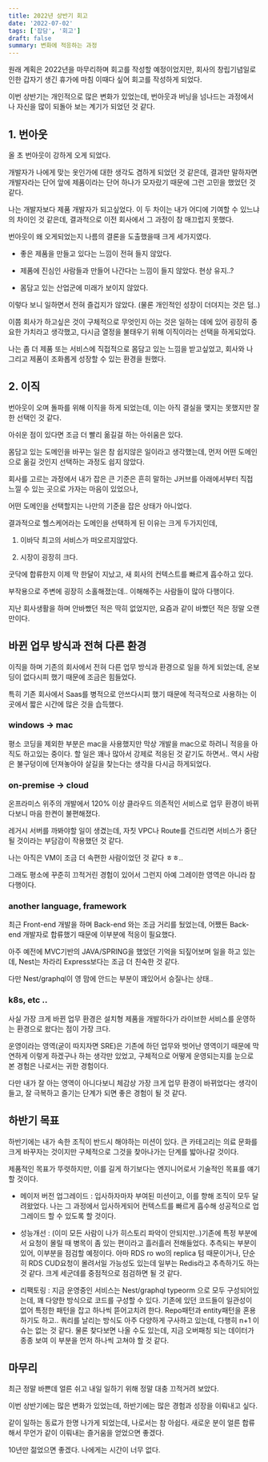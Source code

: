 ```yaml
---
title: 2022년 상반기 회고
date: '2022-07-02'
tags: ['잡담', '회고']
draft: false
summary: 변화에 적응하는 과정
---
```


원래 계획은 2022년을 마무리하며 회고를 작성할 예정이었지만, 회사의 창립기념일로 인한 갑자기 생긴 휴가에 마침 이때다 싶어 회고를 작성하게 되었다.

이번 상반기는 개인적으로 많은 변화가 있었는데, 번아웃과 버닝을 넘나드는 과정에서 나 자신을 많이 되돌아 보는 계기가 되었던 것 같다.

## 1. 번아웃

올 초 번아웃이 강하게 오게 되었다.

개발자가 나에게 맞는 옷인가에 대한 생각도 겸하게 되었던 것 같은데, 결과만 말하자면 개발자라는 단어 앞에 제품이라는 단어 하나가 모자랐기 때문에 그런 고민을 했었던 것 같다.

나는 개발자보다 제품 개발자가 되고싶었다. 이 두 차이는 내가 어디에 기여할 수 있느냐의 차이인 것 같은데, 결과적으로 이전 회사에서 그 과정이 참 매끄럽지 못했다.

번아웃이 왜 오게되었는지 나름의 결론을 도출했을때 크게 세가지였다.

- 좋은 제품을 만들고 있다는 느낌이 전혀 들지 않았다.

- 제품에 진심인 사람들과 만들어 나간다는 느낌이 들지 않았다. 현상 유지..?

- 몸담고 있는 산업군에 미래가 보이지 않았다.

이렇다 보니 일하면서 전혀 즐겁지가 않았다. (물론 개인적인 성장이 더뎌지는 것은 덤..)

이쯤 회사가 하고싶은 것이 구체적으로 무엇인지 아는 것은 일하는 데에 있어 굉장히 중요한 가치라고 생각했고, 다시금 열정을 불태우기 위해 이직이라는 선택을 하게되었다.

나는 좀 더 제품 또는 서비스에 직접적으로 몸담고 있는 느낌을 받고싶었고, 회사와 나 그리고 제품이 조화롭게 성장할 수 있는 환경을 원했다.

## 2. 이직

번아웃이 오며 돌파를 위해 이직을 하게 되었는데, 이는 아직 결실을 맺지는 못했지만 잘한 선택인 것 같다.

아쉬운 점이 있다면 조금 더 빨리 옮길걸 하는 아쉬움은 있다.

몸담고 있는 도메인을 바꾸는 일은 참 쉽지않은 일이라고 생각했는데, 먼저 어떤 도메인으로 옮길 것인지 선택하는 과정도 쉽지 않았다.

회사를 고르는 과정에서 내가 잡은 큰 기준은 흔히 말하는 J커브를 아래에서부터 직접 느낄 수 있는 곳으로 가자는 마음이 있었으나,

어떤 도메인을 선택할지는 나만의 기준을 잡은 상태가 아니었다.

결과적으로 헬스케어라는 도메인을 선택하게 된 이유는 크게 두가지인데,

1. 이바닥 최고의 서비스가 떠오르지않았다.

2. 시장이 굉장히 크다.

굿닥에 합류한지 이제 막 한달이 지났고, 새 회사의 컨텍스트를 빠르게 흡수하고 있다.

부작용으로 주변에 굉장히 소홀해졌는데.. 이해해주는 사람들이 많아 다행이다.

지난 회사생활을 하며 안바빴던 적은 딱히 없었지만, 요즘과 같이 바빴던 적은 정말 오랜만이다.

## 바뀐 업무 방식과 전혀 다른 환경

이직을 하며 기존의 회사에서 전혀 다른 업무 방식과 환경으로 일을 하게 되었는데, 온보딩이 없다시피 했기 때문에 조금은 힘들었다.

특히 기존 회사에서 Saas를 병적으로 안쓰다시피 했기 때문에 적극적으로 사용하는 이곳에서 짧은 시간에 많은 것을 습득했다.

### windows -> mac

평소 코딩을 제외한 부분은 mac을 사용했지만 막상 개발을 mac으로 하려니 적응을 아직도 하고있는 중이다. 할 일은 꽤나 많아서 강제로 적응된 것 같기도 하면서.. 역시 사람은 불구덩이에 던져놓아야 살길을 찾는다는 생각을 다시금 하게되었다.

### on-premise -> cloud

온프라미스 위주의 개발에서 120% 이상 클라우드 의존적인 서비스로 업무 환경이 바뀌다보니 마음 한켠이 불편해졌다.

레거시 서버를 까봐야할 일이 생겼는데, 자칫 VPC나 Route를 건드리면 서비스가 중단될 것이라는 부담감이 작용했던 것 같다.

나는 아직은 VM이 조금 더 속편한 사람이었던 것 같다 ㅎㅎ..

그래도 평소에 꾸준히 끄적거린 경험이 있어서 그런지 아예 그레이한 영역은 아니라 참 다행이다.

### another language, framework

최근 Front-end 개발을 하며 Back-end 와는 조금 거리를 뒀었는데, 어쨌든 Back-end 개발자로 합류했기 때문에 이부분에 적응이 필요했다.

아주 예전에 MVC기반의 JAVA/SPRING을 했었던 기억을 되짚어보며 일을 하고 있는데, Nest는 차라리 Express보다는 조금 더 친숙한 것 같다.

다만 Nest/graphql이 영 맘에 안드는 부분이 꽤있어서 승질나는 상태..

### k8s, etc ..

사실 가장 크게 바뀐 업무 환경은 설치형 제품을 개발하다가 라이브한 서비스를 운영하는 환경으로 왔다는 점이 가장 크다.

운영이라는 영역(굳이 따지자면 SRE)은 기존에 하던 업무와 벗어난 영역이기 때문에 막연하게 이렇게 하겠구나 하는 생각만 있었고, 구체적으로 어떻게 운영되는지를 눈으로 본 경험은 나로서는 귀한 경험이다.

다만 내가 잘 아는 영역이 아니다보니 체감상 가장 크게 업무 환경이 바뀌었다는 생각이 들고, 잘 극복하고 즐기는 단계가 되면 좋은 경험이 될 것 같다.

## 하반기 목표

하반기에는 내가 속한 조직이 반드시 해야하는 미션이 있다. 큰 카테고리는 의료 문화를 크게 바꾸자는 것이지만 구체적으로 그것을 찾아나가는 단계를 밟아나갈 것이다.

제품적인 목표가 뚜렷하지만, 이를 길게 하기보다는 엔지니어로서 기술적인 목표를 얘기할 것이다.

- 메이저 버전 업그레이드 : 입사하자마자 부여된 미션이고, 이를 향해 조직이 모두 달려왔었다. 나는 그 과정에서 입사하게되어 컨텍스트를 빠르게 흡수해 성공적으로 업그레이드 할 수 있도록 할 것이다.

- 성능개선 : (이미 모든 사람이 나가 히스토리 파악이 안되지만..)기존에 특정 부분에서 요청이 몰릴 때 병목이 좀 있는 편이라고 흘러흘러 전해들었다. 추측되는 부분이 있어, 이부분을 점검할 예정이다. 아마 RDS ro wo의 replica 텀 때문이거나, 단순히 RDS CUD요청이 몰려서일 가능성도 있는데 일부는 Redis라고 추측하기도 하는 것 같다. 크게 세군데를 중점적으로 점검하면 될 것 같다.

- 리팩토링 : 지금 운영중인 서비스는 Nest/graphql typeorm 으로 모두 구성되어있는데, 꽤 다양한 방식으로 코드를 구성할 수 있다. 기존에 있던 코드들이 일관성이 없어 특정한 패턴을 잡고 하나씩 뜯어고치려 한다. Repo패턴과 entity패턴을 혼용하기도 하고.. 쿼리를 날리는 방식도 아주 다양하게 구사하고 있는데, 다행히 n+1 이슈는 없는 것 같다. 물론 찾다보면 나올 수도 있는데, 지금 오버패칭 되는 데이터가 종종 보여 이 부분을 먼저 하나씩 고쳐야 할 것 같다.

## 마무리

최근 정말 바쁜데 얼른 쉬고 내일 일하기 위해 정말 대충 끄적거려 보았다.

이번 상반기에는 많은 변화가 있었는데, 하반기에는 많은 경험과 성장을 이뤄내고 싶다.

같이 일하는 동료가 한명 나가게 되었는데, 나로서는 참 아쉽다. 새로운 분이 얼른 합류해서 무언가 같이 이뤄내는 즐거움을 얻었으면 좋겠다.

10년만 젊었으면 좋겠다. 나에게는 시간이 너무 없다.
